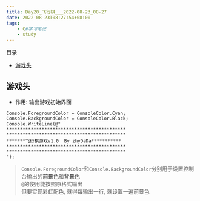```yaml
---
title: Day20_飞行棋___2022-08-23_08-27
date: 2022-08-23T08:27:54+08:00
tags:
    - C#学习笔记
    - study
---
```

目录
- [游戏头](#游戏头)

## 游戏头
- 作用: 输出游戏初始界面
```
Console.ForegroundColor = ConsoleColor.Cyan;
Console.BackgroundColor = ConsoleColor.Black;
Console.WriteLine(@"
********************************************
********************************************
*******飞行棋游戏v1.0  By zhyDaDa***********
********************************************
********************************************
");
```
> `Console.ForegroundColor`和`Console.BackgroundColor`分别用于设置控制台输出的**前景色**和**背景色**  
> `@`的使用能按照原格式输出  
> 但要实现彩虹配色, 就得每输出一行, 就设置一遍前景色